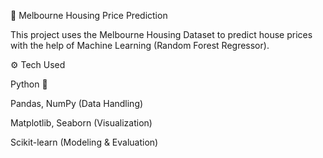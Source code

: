 🏡 Melbourne Housing Price Prediction

This project uses the Melbourne Housing Dataset to predict house prices with the help of Machine Learning (Random Forest Regressor).


⚙️ Tech Used

Python 🐍

Pandas, NumPy (Data Handling)

Matplotlib, Seaborn (Visualization)

Scikit-learn (Modeling & Evaluation)
